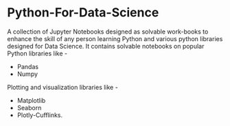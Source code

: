 # Python-For-Data-Science
A collection of Jupyter Notebooks designed as solvable work-books to enhance the skill of any person learning Python and various python libraries designed for Data Science. 
It contains solvable notebooks on popular Python libraries like -
* Pandas
* Numpy 

Plotting and visualization libraries like -
* Matplotlib 
* Seaborn 
* Plotly-Cufflinks.
